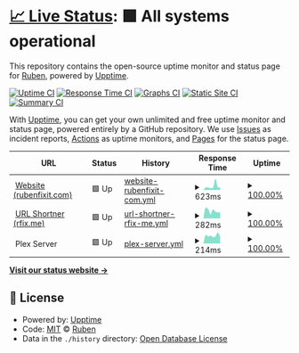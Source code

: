 # [📈 Live Status](https://status.rubenfixit.com): <!--live status--> **🟩 All systems operational**

This repository contains the open-source uptime monitor and status page for [Ruben](https://rubenfixit.com), powered by [Upptime](https://github.com/upptime/upptime).

[![Uptime CI](https://github.com/RubenFixit/upptime/workflows/Uptime%20CI/badge.svg)](https://github.com/RubenFixit/upptime/actions?query=workflow%3A%22Uptime+CI%22)
[![Response Time CI](https://github.com/RubenFixit/upptime/workflows/Response%20Time%20CI/badge.svg)](https://github.com/RubenFixit/upptime/actions?query=workflow%3A%22Response+Time+CI%22)
[![Graphs CI](https://github.com/RubenFixit/upptime/workflows/Graphs%20CI/badge.svg)](https://github.com/RubenFixit/upptime/actions?query=workflow%3A%22Graphs+CI%22)
[![Static Site CI](https://github.com/RubenFixit/upptime/workflows/Static%20Site%20CI/badge.svg)](https://github.com/RubenFixit/upptime/actions?query=workflow%3A%22Static+Site+CI%22)
[![Summary CI](https://github.com/RubenFixit/upptime/workflows/Summary%20CI/badge.svg)](https://github.com/RubenFixit/upptime/actions?query=workflow%3A%22Summary+CI%22)

With [Upptime](https://upptime.js.org), you can get your own unlimited and free uptime monitor and status page, powered entirely by a GitHub repository. We use [Issues](https://github.com/RubenFixit/upptime/issues) as incident reports, [Actions](https://github.com/RubenFixit/upptime/actions) as uptime monitors, and [Pages](https://status.rubenfixit.com) for the status page.

<!--start: status pages-->
<!-- This summary is generated by Upptime (https://github.com/upptime/upptime) -->
<!-- Do not edit this manually, your changes will be overwritten -->
<!-- prettier-ignore -->
| URL | Status | History | Response Time | Uptime |
| --- | ------ | ------- | ------------- | ------ |
| <img alt="" src="https://rubenfixit.com/wp-content/uploads/2021/05/cropped-rubenfixit-favicon-32x32.png" height="13"> [Website (rubenfixit.com)](https://rubenfixit.com) | 🟩 Up | [website-rubenfixit-com.yml](https://github.com/RubenFixit/upptime/commits/HEAD/history/website-rubenfixit-com.yml) | <details><summary><img alt="Response time graph" src="./graphs/website-rubenfixit-com/response-time-week.png" height="20"> 623ms</summary><br><a href="https://status.rubenfixit.com/history/website-rubenfixit-com"><img alt="Response time 648" src="https://img.shields.io/endpoint?url=https%3A%2F%2Fraw.githubusercontent.com%2FRubenFixit%2Fupptime%2FHEAD%2Fapi%2Fwebsite-rubenfixit-com%2Fresponse-time.json"></a><br><a href="https://status.rubenfixit.com/history/website-rubenfixit-com"><img alt="24-hour response time 190" src="https://img.shields.io/endpoint?url=https%3A%2F%2Fraw.githubusercontent.com%2FRubenFixit%2Fupptime%2FHEAD%2Fapi%2Fwebsite-rubenfixit-com%2Fresponse-time-day.json"></a><br><a href="https://status.rubenfixit.com/history/website-rubenfixit-com"><img alt="7-day response time 623" src="https://img.shields.io/endpoint?url=https%3A%2F%2Fraw.githubusercontent.com%2FRubenFixit%2Fupptime%2FHEAD%2Fapi%2Fwebsite-rubenfixit-com%2Fresponse-time-week.json"></a><br><a href="https://status.rubenfixit.com/history/website-rubenfixit-com"><img alt="30-day response time 675" src="https://img.shields.io/endpoint?url=https%3A%2F%2Fraw.githubusercontent.com%2FRubenFixit%2Fupptime%2FHEAD%2Fapi%2Fwebsite-rubenfixit-com%2Fresponse-time-month.json"></a><br><a href="https://status.rubenfixit.com/history/website-rubenfixit-com"><img alt="1-year response time 648" src="https://img.shields.io/endpoint?url=https%3A%2F%2Fraw.githubusercontent.com%2FRubenFixit%2Fupptime%2FHEAD%2Fapi%2Fwebsite-rubenfixit-com%2Fresponse-time-year.json"></a></details> | <details><summary><a href="https://status.rubenfixit.com/history/website-rubenfixit-com">100.00%</a></summary><a href="https://status.rubenfixit.com/history/website-rubenfixit-com"><img alt="All-time uptime 99.94%" src="https://img.shields.io/endpoint?url=https%3A%2F%2Fraw.githubusercontent.com%2FRubenFixit%2Fupptime%2FHEAD%2Fapi%2Fwebsite-rubenfixit-com%2Fuptime.json"></a><br><a href="https://status.rubenfixit.com/history/website-rubenfixit-com"><img alt="24-hour uptime 100.00%" src="https://img.shields.io/endpoint?url=https%3A%2F%2Fraw.githubusercontent.com%2FRubenFixit%2Fupptime%2FHEAD%2Fapi%2Fwebsite-rubenfixit-com%2Fuptime-day.json"></a><br><a href="https://status.rubenfixit.com/history/website-rubenfixit-com"><img alt="7-day uptime 100.00%" src="https://img.shields.io/endpoint?url=https%3A%2F%2Fraw.githubusercontent.com%2FRubenFixit%2Fupptime%2FHEAD%2Fapi%2Fwebsite-rubenfixit-com%2Fuptime-week.json"></a><br><a href="https://status.rubenfixit.com/history/website-rubenfixit-com"><img alt="30-day uptime 99.93%" src="https://img.shields.io/endpoint?url=https%3A%2F%2Fraw.githubusercontent.com%2FRubenFixit%2Fupptime%2FHEAD%2Fapi%2Fwebsite-rubenfixit-com%2Fuptime-month.json"></a><br><a href="https://status.rubenfixit.com/history/website-rubenfixit-com"><img alt="1-year uptime 99.94%" src="https://img.shields.io/endpoint?url=https%3A%2F%2Fraw.githubusercontent.com%2FRubenFixit%2Fupptime%2FHEAD%2Fapi%2Fwebsite-rubenfixit-com%2Fuptime-year.json"></a></details>
| <img alt="" src="https://rubenfixit.com/wp-content/uploads/2021/05/cropped-rubenfixit-favicon-32x32.png" height="13"> [URL Shortner (rfix.me)](https://rfix.me/test) | 🟩 Up | [url-shortner-rfix-me.yml](https://github.com/RubenFixit/upptime/commits/HEAD/history/url-shortner-rfix-me.yml) | <details><summary><img alt="Response time graph" src="./graphs/url-shortner-rfix-me/response-time-week.png" height="20"> 282ms</summary><br><a href="https://status.rubenfixit.com/history/url-shortner-rfix-me"><img alt="Response time 440" src="https://img.shields.io/endpoint?url=https%3A%2F%2Fraw.githubusercontent.com%2FRubenFixit%2Fupptime%2FHEAD%2Fapi%2Furl-shortner-rfix-me%2Fresponse-time.json"></a><br><a href="https://status.rubenfixit.com/history/url-shortner-rfix-me"><img alt="24-hour response time 114" src="https://img.shields.io/endpoint?url=https%3A%2F%2Fraw.githubusercontent.com%2FRubenFixit%2Fupptime%2FHEAD%2Fapi%2Furl-shortner-rfix-me%2Fresponse-time-day.json"></a><br><a href="https://status.rubenfixit.com/history/url-shortner-rfix-me"><img alt="7-day response time 282" src="https://img.shields.io/endpoint?url=https%3A%2F%2Fraw.githubusercontent.com%2FRubenFixit%2Fupptime%2FHEAD%2Fapi%2Furl-shortner-rfix-me%2Fresponse-time-week.json"></a><br><a href="https://status.rubenfixit.com/history/url-shortner-rfix-me"><img alt="30-day response time 504" src="https://img.shields.io/endpoint?url=https%3A%2F%2Fraw.githubusercontent.com%2FRubenFixit%2Fupptime%2FHEAD%2Fapi%2Furl-shortner-rfix-me%2Fresponse-time-month.json"></a><br><a href="https://status.rubenfixit.com/history/url-shortner-rfix-me"><img alt="1-year response time 440" src="https://img.shields.io/endpoint?url=https%3A%2F%2Fraw.githubusercontent.com%2FRubenFixit%2Fupptime%2FHEAD%2Fapi%2Furl-shortner-rfix-me%2Fresponse-time-year.json"></a></details> | <details><summary><a href="https://status.rubenfixit.com/history/url-shortner-rfix-me">100.00%</a></summary><a href="https://status.rubenfixit.com/history/url-shortner-rfix-me"><img alt="All-time uptime 99.97%" src="https://img.shields.io/endpoint?url=https%3A%2F%2Fraw.githubusercontent.com%2FRubenFixit%2Fupptime%2FHEAD%2Fapi%2Furl-shortner-rfix-me%2Fuptime.json"></a><br><a href="https://status.rubenfixit.com/history/url-shortner-rfix-me"><img alt="24-hour uptime 100.00%" src="https://img.shields.io/endpoint?url=https%3A%2F%2Fraw.githubusercontent.com%2FRubenFixit%2Fupptime%2FHEAD%2Fapi%2Furl-shortner-rfix-me%2Fuptime-day.json"></a><br><a href="https://status.rubenfixit.com/history/url-shortner-rfix-me"><img alt="7-day uptime 100.00%" src="https://img.shields.io/endpoint?url=https%3A%2F%2Fraw.githubusercontent.com%2FRubenFixit%2Fupptime%2FHEAD%2Fapi%2Furl-shortner-rfix-me%2Fuptime-week.json"></a><br><a href="https://status.rubenfixit.com/history/url-shortner-rfix-me"><img alt="30-day uptime 99.97%" src="https://img.shields.io/endpoint?url=https%3A%2F%2Fraw.githubusercontent.com%2FRubenFixit%2Fupptime%2FHEAD%2Fapi%2Furl-shortner-rfix-me%2Fuptime-month.json"></a><br><a href="https://status.rubenfixit.com/history/url-shortner-rfix-me"><img alt="1-year uptime 99.97%" src="https://img.shields.io/endpoint?url=https%3A%2F%2Fraw.githubusercontent.com%2FRubenFixit%2Fupptime%2FHEAD%2Fapi%2Furl-shortner-rfix-me%2Fuptime-year.json"></a></details>
| <img alt="" src="https://www.plex.tv/wp-content/themes/plex/assets/img/favicons/favicon.ico" height="13"> Plex Server | 🟩 Up | [plex-server.yml](https://github.com/RubenFixit/upptime/commits/HEAD/history/plex-server.yml) | <details><summary><img alt="Response time graph" src="./graphs/plex-server/response-time-week.png" height="20"> 214ms</summary><br><a href="https://status.rubenfixit.com/history/plex-server"><img alt="Response time 217" src="https://img.shields.io/endpoint?url=https%3A%2F%2Fraw.githubusercontent.com%2FRubenFixit%2Fupptime%2FHEAD%2Fapi%2Fplex-server%2Fresponse-time.json"></a><br><a href="https://status.rubenfixit.com/history/plex-server"><img alt="24-hour response time 179" src="https://img.shields.io/endpoint?url=https%3A%2F%2Fraw.githubusercontent.com%2FRubenFixit%2Fupptime%2FHEAD%2Fapi%2Fplex-server%2Fresponse-time-day.json"></a><br><a href="https://status.rubenfixit.com/history/plex-server"><img alt="7-day response time 214" src="https://img.shields.io/endpoint?url=https%3A%2F%2Fraw.githubusercontent.com%2FRubenFixit%2Fupptime%2FHEAD%2Fapi%2Fplex-server%2Fresponse-time-week.json"></a><br><a href="https://status.rubenfixit.com/history/plex-server"><img alt="30-day response time 212" src="https://img.shields.io/endpoint?url=https%3A%2F%2Fraw.githubusercontent.com%2FRubenFixit%2Fupptime%2FHEAD%2Fapi%2Fplex-server%2Fresponse-time-month.json"></a><br><a href="https://status.rubenfixit.com/history/plex-server"><img alt="1-year response time 217" src="https://img.shields.io/endpoint?url=https%3A%2F%2Fraw.githubusercontent.com%2FRubenFixit%2Fupptime%2FHEAD%2Fapi%2Fplex-server%2Fresponse-time-year.json"></a></details> | <details><summary><a href="https://status.rubenfixit.com/history/plex-server">100.00%</a></summary><a href="https://status.rubenfixit.com/history/plex-server"><img alt="All-time uptime 99.92%" src="https://img.shields.io/endpoint?url=https%3A%2F%2Fraw.githubusercontent.com%2FRubenFixit%2Fupptime%2FHEAD%2Fapi%2Fplex-server%2Fuptime.json"></a><br><a href="https://status.rubenfixit.com/history/plex-server"><img alt="24-hour uptime 100.00%" src="https://img.shields.io/endpoint?url=https%3A%2F%2Fraw.githubusercontent.com%2FRubenFixit%2Fupptime%2FHEAD%2Fapi%2Fplex-server%2Fuptime-day.json"></a><br><a href="https://status.rubenfixit.com/history/plex-server"><img alt="7-day uptime 100.00%" src="https://img.shields.io/endpoint?url=https%3A%2F%2Fraw.githubusercontent.com%2FRubenFixit%2Fupptime%2FHEAD%2Fapi%2Fplex-server%2Fuptime-week.json"></a><br><a href="https://status.rubenfixit.com/history/plex-server"><img alt="30-day uptime 100.00%" src="https://img.shields.io/endpoint?url=https%3A%2F%2Fraw.githubusercontent.com%2FRubenFixit%2Fupptime%2FHEAD%2Fapi%2Fplex-server%2Fuptime-month.json"></a><br><a href="https://status.rubenfixit.com/history/plex-server"><img alt="1-year uptime 99.92%" src="https://img.shields.io/endpoint?url=https%3A%2F%2Fraw.githubusercontent.com%2FRubenFixit%2Fupptime%2FHEAD%2Fapi%2Fplex-server%2Fuptime-year.json"></a></details>

<!--end: status pages-->

[**Visit our status website →**](https://status.rubenfixit.com)

## 📄 License

- Powered by: [Upptime](https://github.com/upptime/upptime)
- Code: [MIT](./LICENSE) © [Ruben](https://rubenfixit.com)
- Data in the `./history` directory: [Open Database License](https://opendatacommons.org/licenses/odbl/1-0/)
